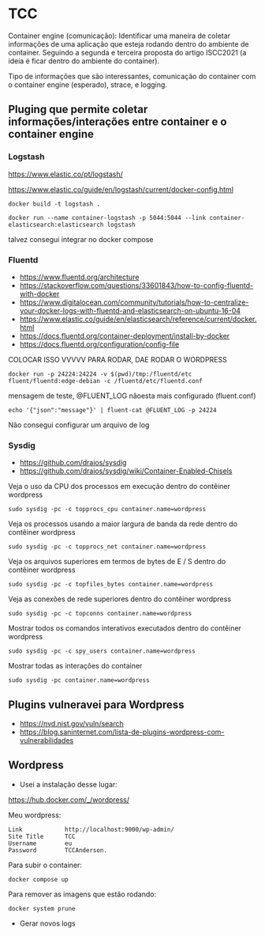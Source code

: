 # TCC

Container engine (comunicação): Identificar uma maneira de coletar informações de uma aplicação que esteja rodando dentro do 
ambiente de container. Seguindo a segunda e terceira proposta do artigo ISCC2021 (a ideia é ficar dentro do ambiente do container). 

Tipo de informações que são interessantes, comunicação do container com o container engine (esperado), strace, e logging.

## Pluging que permite coletar informações/interações entre container e o container engine

### Logstash
https://www.elastic.co/pt/logstash/ 

https://www.elastic.co/guide/en/logstash/current/docker-config.html

    docker build -t logstash .

    docker run --name container-logstash -p 5044:5044 --link container-elasticsearch:elasticsearch logstash

talvez consegui integrar no docker compose

### Fluentd 
* https://www.fluentd.org/architecture
* https://stackoverflow.com/questions/33601843/how-to-config-fluentd-with-docker
* https://www.digitalocean.com/community/tutorials/how-to-centralize-your-docker-logs-with-fluentd-and-elasticsearch-on-ubuntu-16-04
* https://www.elastic.co/guide/en/elasticsearch/reference/current/docker.html
* https://docs.fluentd.org/container-deployment/install-by-docker
* https://docs.fluentd.org/configuration/config-file

COLOCAR ISSO VVVVV PARA RODAR, DAE RODAR O WORDPRESS 

    docker run -p 24224:24224 -v $(pwd)/tmp:/fluentd/etc fluent/fluentd:edge-debian -c /fluentd/etc/fluentd.conf

mensagem de teste, @FLUENT_LOG nãoesta mais configurado (fluent.conf)

    echo '{"json":"message"}' | fluent-cat @FLUENT_LOG -p 24224

Não consegui configurar um arquivo de log

### Sysdig
* https://github.com/draios/sysdig
* https://github.com/draios/sysdig/wiki/Container-Enabled-Chisels

Veja o uso da CPU dos processos em execução dentro do contêiner wordpress

    sudo sysdig -pc -c topprocs_cpu container.name=wordpress

Veja os processos usando a maior largura de banda da rede dentro do contêiner wordpress

    sudo sysdig -pc -c topprocs_net container.name=wordpress

Veja os arquivos superiores em termos de bytes de E / S dentro do contêiner wordpress

    sudo sysdig -pc -c topfiles_bytes container.name=wordpress

Veja as conexões de rede superiores dentro do contêiner wordpress

    sudo sysdig -pc -c topconns container.name=wordpress

Mostrar todos os comandos interativos executados dentro do contêiner wordpress

    sudo sysdig -pc -c spy_users container.name=wordpress

Mostrar todas as interações do container

    sudo sysdig -pc container.name=wordpress

## Plugins vulneravei para Wordpress

* https://nvd.nist.gov/vuln/search
* https://blog.saninternet.com/lista-de-plugins-wordpress-com-vulnerabilidades

## Wordpress

* Usei a instalação desse lugar:

https://hub.docker.com/_/wordpress/

Meu wordpress:

    Link            http://localhost:9000/wp-admin/
    Site Title      TCC
    Username        eu
    Password        TCCAnderson.

Para subir o container:

    docker compose up

Para remover as imagens que estão rodando:

    docker system prune

* Gerar novos logs